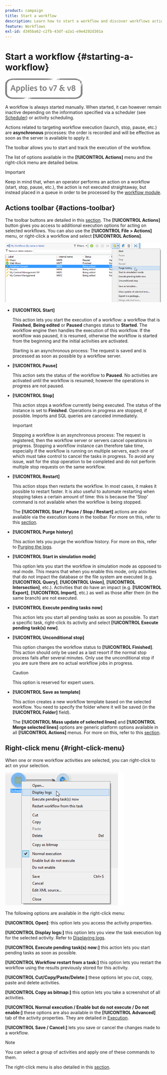 ```yaml
---
product: campaign
title: Start a workflow
description: Learn how to start a workflow and discover workflows actions toolbar and right-click menu
feature: Workflows
exl-id: d345ba62-c2fb-43df-a2a1-e9e4292d301a
---
```

# Start a workflow {#starting-a-workflow}

![](../../assets/common.svg)

A workflow is always started manually. When started, it can however remain inactive depending on the information specified via a scheduler (see [Scheduler](scheduler.md)) or activity scheduling.

Actions related to targeting workflow execution (launch, stop, pause, etc.) are **asynchronous** processes: the order is recorded and will be effective as soon as the server is available to apply it.

The toolbar allows you to start and track the execution of the workflow.

The list of options available in the **[!UICONTROL Actions]** menu and the right-click menu are detailed below.

>[!IMPORTANT]
>
>Keep in mind that, when an operator performs an action on a workflow (start, stop, pause, etc.), the action is not executed straightaway, but instead placed in a queue in order to be processed by the [workflow module](architecture.md).

## Actions toolbar {#actions-toolbar}

The toolbar buttons are detailed in this [section](../../campaign/using/marketing-campaign-deliveries.md#building-the-main-target-in-a-workflow). The **[!UICONTROL Actions]** button gives you access to additional execution options for acting on selected workflows. You can also use the **[!UICONTROL File > Actions]** menu, or right-click a workflow and select **[!UICONTROL Actions]**.

![](assets/purge_historique.png)

* **[!UICONTROL Start]**

  This action lets you start the execution of a workflow: a workflow that is **Finished**, **Being edited** or **Paused** changes status to **Started**. The workflow engine then handles the execution of this workflow. If the workflow was paused, it is resumed, otherwise the workflow is started from the beginning and the initial activities are activated.

  Starting is an asynchronous process: The request is saved and is processed as soon as possible by a workflow server.

* **[!UICONTROL Pause]**

  This action sets the status of the workflow to **Paused**. No activities are activated until the workflow is resumed; however the operations in progress are not paused.

* **[!UICONTROL Stop]**

  This action stops a workflow currently being executed. The status of the instance is set to **Finished**. Operations in progress are stopped, if possible. Imports and SQL queries are canceled immediately.

  >[!IMPORTANT]
  >
  >Stopping a workflow is an asynchronous process: The request is registered, then the workflow server or servers cancel operations in progress. Stopping a workflow instance can therefore take time, especially if the workflow is running on multiple servers, each one of which must take control to cancel the tasks in progress. To avoid any issue, wait for the stop operation to be completed and do not perform multiple stop requests on the same workflow.

* **[!UICONTROL Restart]**

  This action stops then restarts the workflow. In most cases, it makes it possible to restart faster. It is also useful to automate restarting when stopping takes a certain amount of time: this is because the 'Stop' command is not available when the workflow is being stopped.

  The **[!UICONTROL Start / Pause / Stop / Restart]** actions are also available via the execution icons in the toolbar. For more on this, refer to this [section](../../campaign/using/marketing-campaign-deliveries.md#creating-a-targeting-workflow).

* **[!UICONTROL Purge history]**

  This action lets you purge the workflow history. For more on this, refer to [Purging the logs](monitoring-workflow-execution.md#purging-the-logs).

* **[!UICONTROL Start in simulation mode]**

  This option lets you start the workflow in simulation mode as opposed to real mode. This means that when you enable this mode, only activities that do not impact the database or the file system are executed (e.g. **[!UICONTROL Query]**, **[!UICONTROL Union]**, **[!UICONTROL Intersection]**, etc.). Activities that do have an impact (e.g. **[!UICONTROL Export]**, **[!UICONTROL Import]**, etc.) as well as those after them (in the same branch) are not executed.

* **[!UICONTROL Execute pending tasks now]**

  This action lets you start all pending tasks as soon as possible. To start a specific task, right-click its activity and select **[!UICONTROL Execute pending task(s) now]**.

* **[!UICONTROL Unconditional stop]**

  This option changes the workflow status to **[!UICONTROL Finished]**. This action should only be used as a last resort if the normal stop process fails after several minutes. Only use the unconditional stop if you are sure there are no actual workflow jobs in progress.

  >[!CAUTION]
  >
  >This option is reserved for expert users.

* **[!UICONTROL Save as template]**

  This action creates a new workflow template based on the selected workflow. You need to specify the folder where it will be saved (in the **[!UICONTROL Folder]** field).

  The **[!UICONTROL Mass update of selected lines]** and **[!UICONTROL Merge selected lines]** options are generic platform options available in all **[!UICONTROL Actions]** menus. For more on this, refer to this [section](../../platform/using/updating-data.md).

## Right-click menu {#right-click-menu}

When one or more workflow activities are selected, you can right-click to act on your selection. 

![](assets/contextual_menu.png)

The following options are available in the right-click menu:

**[!UICONTROL Open]**: this option lets you access the activity properties.

**[!UICONTROL Display logs:]** this option lets you view the task execution log for the selected activity. Refer to [Displaying logs](monitoring-workflow-execution.md#displaying-logs).

**[!UICONTROL Execute pending task(s) now:]** this action lets you start pending tasks as soon as possible.

**[!UICONTROL Workflow restart from a task:]** this option lets you restart the workflow using the results previously stored for this activity.

**[!UICONTROL Cut/Copy/Paste/Delete:]** these options let you cut, copy, paste and delete activities.

**[!UICONTROL Copy as bitmap:]** this option lets you take a screenshot of all activities.

**[!UICONTROL Normal execution / Enable but do not execute / Do not enable:]** these options are also available in the **[!UICONTROL Advanced]** tab of the activity properties. They are detailed in [Execution](advanced-parameters.md#execution).

**[!UICONTROL Save / Cancel:]** lets you save or cancel the changes made to a workflow.

>[!NOTE]
>
>You can select a group of activities and apply one of these commands to them.

The right-click menu is also detailed in this [section](../../campaign/using/marketing-campaign-deliveries.md#executing-a-workflow).

